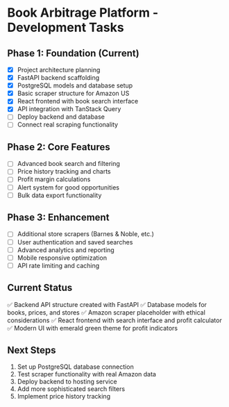 
# Book Arbitrage Platform - Development Tasks

## Phase 1: Foundation (Current)
- [x] Project architecture planning
- [x] FastAPI backend scaffolding
- [x] PostgreSQL models and database setup
- [x] Basic scraper structure for Amazon US
- [x] React frontend with book search interface
- [x] API integration with TanStack Query
- [ ] Deploy backend and database
- [ ] Connect real scraping functionality

## Phase 2: Core Features
- [ ] Advanced book search and filtering
- [ ] Price history tracking and charts
- [ ] Profit margin calculations
- [ ] Alert system for good opportunities
- [ ] Bulk data export functionality

## Phase 3: Enhancement
- [ ] Additional store scrapers (Barnes & Noble, etc.)
- [ ] User authentication and saved searches
- [ ] Advanced analytics and reporting
- [ ] Mobile responsive optimization
- [ ] API rate limiting and caching

## Current Status
✅ Backend API structure created with FastAPI
✅ Database models for books, prices, and stores
✅ Amazon scraper placeholder with ethical considerations
✅ React frontend with search interface and profit calculator
✅ Modern UI with emerald green theme for profit indicators

## Next Steps
1. Set up PostgreSQL database connection
2. Test scraper functionality with real Amazon data
3. Deploy backend to hosting service
4. Add more sophisticated search filters
5. Implement price history tracking
